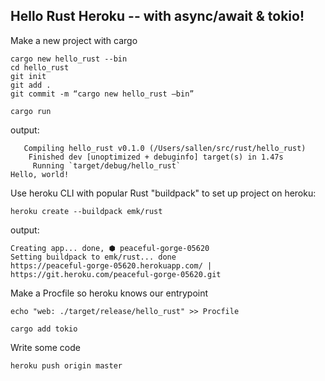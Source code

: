 ## Hello Rust Heroku -- with async/await & tokio!

Make a new project with cargo
```
cargo new hello_rust --bin
cd hello_rust
git init
git add .
git commit -m “cargo new hello_rust —bin”

cargo run
```

output:
```
   Compiling hello_rust v0.1.0 (/Users/sallen/src/rust/hello_rust)
    Finished dev [unoptimized + debuginfo] target(s) in 1.47s
     Running `target/debug/hello_rust`
Hello, world!
```

Use heroku CLI with popular Rust "buildpack" to set up project on heroku: 
```
heroku create --buildpack emk/rust
```

output:
```
Creating app... done, ⬢ peaceful-gorge-05620
Setting buildpack to emk/rust... done
https://peaceful-gorge-05620.herokuapp.com/ | https://git.heroku.com/peaceful-gorge-05620.git
```

Make a Procfile so heroku knows our entrypoint
```
echo "web: ./target/release/hello_rust" >> Procfile
```

```
cargo add tokio
```

Write some code

```
heroku push origin master
```

